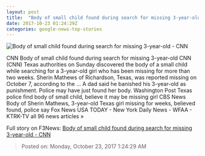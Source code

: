 ```yaml
---
layout: post
title:  "Body of small child found during search for missing 3-year-old - CNN"
date: 2017-10-23 01:24:29Z
categories: google-news-top-stories
---
```


![Body of small child found during search for missing 3-year-old - CNN](http://cdn.cnn.com/cnnnext/dam/assets/171022153014-texas-missing-child-found-super-tease.jpg)

CNN Body of small child found during search for missing 3-year-old CNN (CNN) Texas authorities on Sunday discovered the body of a small child while searching for a 3-year-old girl who has been missing for more than two weeks. Sherin Mathews of Richardson, Texas, was reported missing on October 7, according to the ... A dad said he banished his 3-year-old as punishment. Police may have just found her body. Washington Post Texas police find body of small child, believe it may be missing girl CBS News Body of Sherin Mathews, 3-year-old Texas girl missing for weeks, believed found, police say Fox News USA TODAY - New York Daily News - WFAA - KTRK-TV all 96 news articles »


Full story on F3News: [Body of small child found during search for missing 3-year-old - CNN](http://www.f3nws.com/n/2qEpdH)

> Posted on: Monday, October 23, 2017 1:24:29 AM
